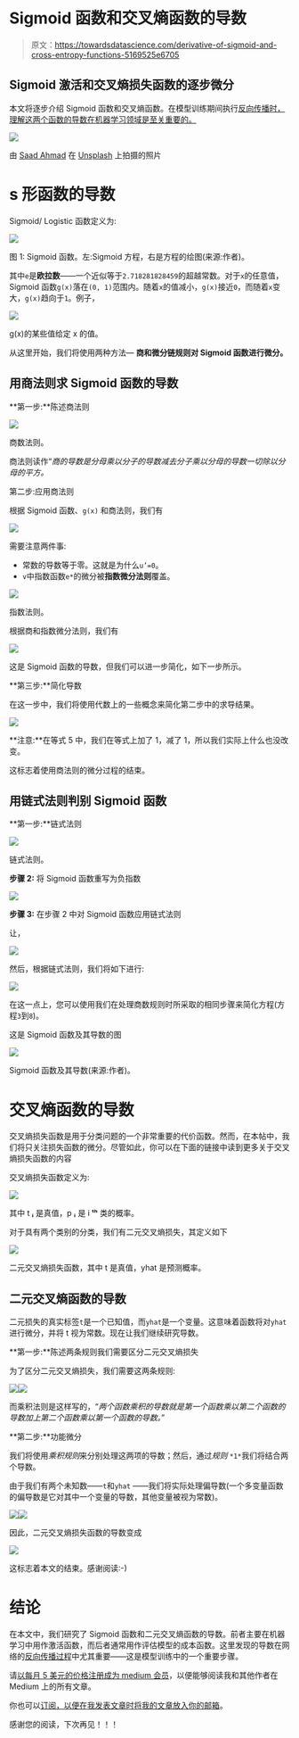# Sigmoid 函数和交叉熵函数的导数

> 原文：<https://towardsdatascience.com/derivative-of-sigmoid-and-cross-entropy-functions-5169525e6705>

## Sigmoid 激活和交叉熵损失函数的逐步微分

本文将逐步介绍 Sigmoid 函数和交叉熵函数。在模型训练期间执行[反向传播时，理解这两个函数的导数在机器学习领域是至关重要的。](/how-does-back-propagation-work-in-neural-networks-with-worked-example-bc59dfb97f48)

![](img/240454419616ee09c3850a80117a48e9.png)

由 [Saad Ahmad](https://unsplash.com/@saadahmad_umn?utm_source=medium&utm_medium=referral) 在 [Unsplash](https://unsplash.com?utm_source=medium&utm_medium=referral) 上拍摄的照片

# s 形函数的导数

Sigmoid/ Logistic 函数定义为:

![](img/659b7763e4a476596347c1e9c3bcfe38.png)

图 1: Sigmoid 函数。左:Sigmoid 方程，右是方程的绘图(来源:作者)。

其中`e`是**欧拉数**——一个近似等于`2.718281828459`的超越常数。对于`x`的任意值，Sigmoid 函数`g(x)`落在`(0, 1)`范围内。随着`x`的值减小，`g(x)`接近`0`，而随着`x`变大，`g(x)`趋向于`1`。例子，

![](img/765181c6d429a1f78f8cedd4e97ab8a3.png)

g(x)的某些值给定 x 的值。

从这里开始，我们将使用两种方法— **商和微分链规则对 Sigmoid 函数进行微分。**

## 用商法则求 Sigmoid 函数的导数

**第一步:**陈述商法则

![](img/f08e7fdc48877032d597530cda24987c.png)

商数法则。

商法则读作“*商的导数是分母乘以分子的导数减去分子乘以分母的导数一切除以分母的平方。*

第二步:应用商法则

根据 Sigmoid 函数、`g(x)` 和商法则，我们有

![](img/5ae30d3f5a8ad3147c251b5c2d6a61e6.png)

需要注意两件事:

*   常数的导数等于零。这就是为什么`u’=0`。
*   `v`中指数函数`e*`的微分被**指数微分法则**覆盖。

![](img/d137e42c24c82ba14dacfef1f5744be6.png)

指数法则。

根据商和指数微分法则，我们有

![](img/99ad1f72c8f189c428bb77361f49581d.png)

这是 Sigmoid 函数的导数，但我们可以进一步简化，如下一步所示。

**第三步:**简化导数

在这一步中，我们将使用代数上的一些概念来简化第二步中的求导结果。

![](img/e03ac2c80198be9c543c4f4589db13cd.png)

**注意:**在等式 5 中，我们在等式上加了 1，减了 1，所以我们实际上什么也没改变。

这标志着使用商法则的微分过程的结束。

## 用链式法则判别 Sigmoid 函数

**第一步:**链式法则

![](img/0d1754544529904d45b39456b0372025.png)

链式法则。

**步骤 2:** 将 Sigmoid 函数重写为负指数

![](img/9143d5aa5d7b1a7f54fcf5d967c568c8.png)

**步骤 3:** 在步骤 2 中对 Sigmoid 函数应用链式法则

让，

![](img/a434eb9e5d9d3907e9b261ad388d68a4.png)

然后，根据链式法则，我们将如下进行:

![](img/7e7c4e03bf5ae079e7bbda8c19a36f17.png)

在这一点上，您可以使用我们在处理商数规则时所采取的相同步骤来简化方程(方程`3`到`8`)。

这是 Sigmoid 函数及其导数的图

![](img/c461ea2400bb83789c93d498cfbf1564.png)

Sigmoid 函数及其导数(来源:作者)。

# 交叉熵函数的导数

交叉熵损失函数是用于分类问题的一个非常重要的代价函数。然而，在本帖中，我们将只关注损失函数的微分。尽管如此，你可以在下面的链接中读到更多关于交叉熵损失函数的内容

[](/cross-entropy-loss-function-f38c4ec8643e)  

交叉熵损失函数定义为:

![](img/6ce89e3564004aa1710ec8b165db8427.png)

其中 t **ᵢ** 是真值，p **ᵢ** 是 i **ᵗʰ** 类的概率。

对于具有两个类别的分类，我们有二元交叉熵损失，其定义如下

![](img/b0041051a504b459e8f39fd222a8e2ba.png)

二元交叉熵损失函数，其中 t 是真值，yhat 是预测概率。

## 二元交叉熵函数的导数

二元损失的真实标签`t`是一个已知值，而`yhat`是一个变量。这意味着函数将对`yhat`进行微分，并将 t 视为常数。现在让我们继续研究导数。

**第一步:**陈述两条规则我们需要区分二元交叉熵损失

为了区分二元交叉熵损失，我们需要这两条规则:

![](img/eed1d8f2afdffa7df0090c16d70a8931.png)![](img/f00400cd3dc5b55ce62fca45c1b896a4.png)

而乘积法则是这样写的，“*两个函数乘积的导数就是第一个函数乘以第二个函数的导数加上第二个函数乘以第一个函数的导数。*”

**第二步:**功能微分

我们将使用*乘积规则*来分别处理这两项的导数；然后，通过*规则* `*1*`我们将结合两个导数。

由于我们有两个未知数——`t`和`yhat` ——我们将实际处理偏导数(一个多变量函数的偏导数是它对其中一个变量的导数，其他变量被视为常数)。

![](img/2ed8a3be18dcec1effcffcd86753b666.png)![](img/f135d8ef3f40ef6e716a6d75df72b62a.png)

因此，二元交叉熵损失函数的导数变成

![](img/6d4fb703c9ebc1acc8ae43cf9cafbde6.png)

这标志着本文的结束。感谢阅读:-)

# 结论

在本文中，我们研究了 Sigmoid 函数和二元交叉熵函数的导数。前者主要在机器学习中用作激活函数，而后者通常用作评估模型的成本函数。这里发现的导数在网络的[反向传播过程](/how-does-back-propagation-work-in-neural-networks-with-worked-example-bc59dfb97f48)中尤其重要——这是模型训练中的一个重要步骤。

请[以每月 5 美元的价格注册成为 medium 会员](https://medium.com/@kiprono_65591/membership)，以便能够阅读我和其他作者在 Medium 上的所有文章。

你也可以[订阅，以便在我发表文章时将我的文章放入你的邮箱](https://medium.com/subscribe/@kiprono_65591)。

感谢您的阅读，下次再见！！！